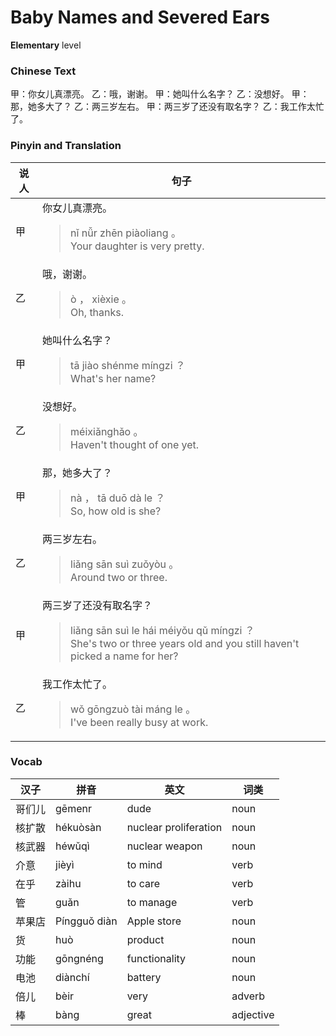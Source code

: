 # Baby Names and Severed Ears
**Elementary** level
### Chinese Text
甲：你女儿真漂亮。
乙：哦，谢谢。
甲：她叫什么名字？
乙：没想好。
甲：那，她多大了？
乙：两三岁左右。
甲：两三岁了还没有取名字？
乙：我工作太忙了。

### Pinyin and Translation
|说人|句子|
|----|----|
|甲|你女儿真漂亮。<blockquote>nǐ nǚr zhēn piàoliang 。<br />Your daughter is very pretty.</blockquote>|
|乙|哦，谢谢。<blockquote>ò ， xièxie 。<br />Oh, thanks.</blockquote>|
|甲|她叫什么名字？<blockquote>tā jiào shénme míngzi ？<br />What's her name?</blockquote>|
|乙|没想好。<blockquote>méixiǎnghǎo 。<br />Haven't thought of one yet.</blockquote>|
|甲|那，她多大了？<blockquote>nà ， tā duō dà le ？<br />So, how old is she?</blockquote>|
|乙|两三岁左右。<blockquote>liǎng sān suì zuǒyòu 。<br />Around two or three.</blockquote>|
|甲|两三岁了还没有取名字？<blockquote>liǎng sān suì le hái méiyǒu qǔ míngzi ？<br />She's two or three years old and you still haven't picked a name for her?</blockquote>|
|乙|我工作太忙了。<blockquote>wǒ gōngzuò tài máng le 。<br />I've been really busy at work.</blockquote>|
### Vocab
|汉子|拼音|英文|词类|
|----|----|----|----|
|哥们儿|gēmenr|dude|noun|
|核扩散|hékuòsàn|nuclear proliferation|noun|
|核武器|héwǔqì|nuclear weapon|noun|
|介意|jièyì|to mind|verb|
|在乎|zàihu|to care|verb|
|管|guǎn|to manage|verb|
|苹果店|Píngguǒ diàn|Apple store|noun|
|货|huò|product|noun|
|功能|gōngnéng|functionality|noun|
|电池|diànchí|battery|noun|
|倍儿|bèir|very|adverb|
|棒|bàng|great|adjective|